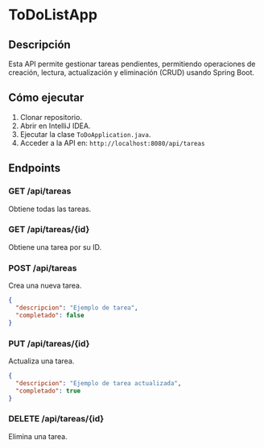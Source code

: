 # ToDoListApp

## Descripción
Esta API permite gestionar tareas pendientes, permitiendo operaciones de creación, lectura, actualización y eliminación (CRUD) usando Spring Boot.

## Cómo ejecutar
1. Clonar repositorio.
2. Abrir en IntelliJ IDEA.
3. Ejecutar la clase `ToDoApplication.java`.
4. Acceder a la API en: `http://localhost:8080/api/tareas`

## Endpoints
### GET /api/tareas
Obtiene todas las tareas.

### GET /api/tareas/{id}
Obtiene una tarea por su ID.

### POST /api/tareas
Crea una nueva tarea.

```json
{
  "descripcion": "Ejemplo de tarea",
  "completado": false
}
```

### PUT /api/tareas/{id}
Actualiza una tarea.

```json
{
  "descripcion": "Ejemplo de tarea actualizada",
  "completado": true
}
```

### DELETE /api/tareas/{id}
Elimina una tarea.

